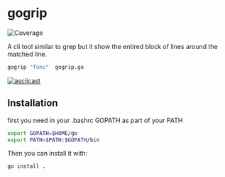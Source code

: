 # gogrip
![Coverage](https://img.shields.io/badge/Coverage-79.5%25-brightgreen)

A cli tool similar to grep but it show the entired block of lines around the matched line.

```bash
gogrip "func"  gogrip.go
```
[![asciicast](https://asciinema.org/a/tnsIbLPJfeJwr3mfCtaTDze4q.svg)](https://asciinema.org/a/tnsIbLPJfeJwr3mfCtaTDze4q)

## Installation

first you need in your .bashrc GOPATH as part of your PATH
```bash
export GOPATH=$HOME/go
export PATH=$PATH:$GOPATH/bin
```

Then you can install it with:
```bash
go install .
```
